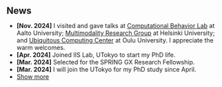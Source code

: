 <h1 id="news"></h1>

<h2 style="margin: 60px 0px 10px;">News</h2>

<ul>
  <li><strong>[Nov. 2024]</strong> I visited and gave talks at <a href="https://users.aalto.fi/~oulasvir/">Computational Behavior Lab</a> at Aalto University; <a href="https://www.helsinki.fi/en/researchgroups/digital-geography-lab"> Multimodality Research Group</a> at Helsinki University; and <a href="https://www.oulu.fi/en/university/faculties-and-units/faculty-information-technology-and-electrical-engineering/center-for-ubiquitous-computing">Ubiquitous Computing Center</a> at Oulu University. I appreciate the warm welcomes.</li> 
  <li><strong>[Apr. 2024]</strong> Joined IIS Lab, UTokyo to start my PhD life.</li>
  <li><strong>[Mar. 2024]</strong> Selected for the SPRING GX Research Fellowship.</li>
  <li><strong>[Mar. 2024]</strong> I will join the UTokyo for my PhD study since April.</li>

  <li> <a href="javascript:toggle_vis('newsmore')">Show more</a> </li>
<div id="newsmore" style="display:none">  
<li><strong>[Aug. 2022]</strong> "Volearn" is accepted to <a href="https://ubicomp.org/ubicomp2022/">Ubicomp IMWUT 2022</a>.</li>
  <li><strong>[Apr. 2022]</strong> Joined Rakuten Group Inc as an application engineer.</li>

  <li><strong>[Mar. 2022]</strong> Received my master degree from the <a href="https://www.keio.ac.jp/en/">Keio University</a>.</li>

  <li><strong>[Feb. 2022]</strong> "Knock Knock" is accepted to <a href="https://2022.augmented-humans.org/calls-for-participation/">Augmented Humans 2022</a>.</li>

  <li><strong>[Dec. 2021]</strong> "Knock Knock" won 2nd place of <a href="https://www.sony-semicon.com/ja/info/2021/2021122101.html">SONY Sensing Solution Hackathon</a>.</li>

  <li><strong>[Oct. 2021]</strong> "Volearn" is presented to  <a href="https://uist.acm.org/uist2021/">UIST 2021</a> Demo session.</li>

  <li><strong>[Oct. 2021]</strong> Served as the student volunteer for UIST 2021 and ASSETS 2021.
  </li>

  <li><strong>[Apr. 2021]</strong> "FacialPen" is accpeted to <a href="https://asian-chi.github.io/2021/">Asian CHI Symposium 2021</a>.</li>

</div>

</ul>
